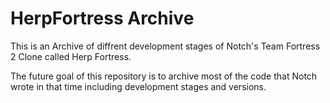 
# HerpFortress Archive

This is an Archive of diffrent development stages of Notch's Team Fortress 2 Clone called
Herp Fortress.

The future goal of this repository is to archive most of the code that Notch wrote in that time including development stages and versions.
